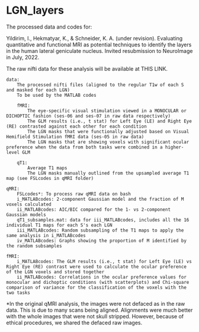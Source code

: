 # LGN_layers

The processed data and codes for: 

Yildirim, I., Hekmatyar, K., & Schneider, K. A. (under revision). Evaluating quantitative and functional MRI as potential techniques to identify the layers in the human lateral geniculate nucleus. Invited resubmission to NeuroImage in July, 2022.

The raw nifti data for these analysis will be available at THIS LINK.

	data: 	
		The processed nifti files (aligned to the regular T1w of each S and masked for each LGN)
		To be used by the MATLAB codes

		fMRI:	
			The eye-specific visual stimulation viewed in a MONOCULAR or DICHOPTIC fashion (ses-06 and ses-07 in raw data respectively)
			The GLM results (i.e., t stat) for Left Eye (LE) and Right Eye (RE) contrasted against each other for each condition
			The LGN masks that were functionally adjusted based on Visual Hemifield Stimulation fMRI data (ses-05 in raw data)
			The LGN masks that are showing voxels with significant ocular preference when the data from both tasks were combined in a higher-level GLM

		qT1:	
			Average T1 maps
			The LGN masks manually outlined from the upsampled average T1 map (see FSLcodes in qMRI folder)

	qMRI:
		FSLcodes*: To process raw qMRI data on bash
		i_MATLABcodes: 2-component Gaussian model and the fraction of M voxels calculated
		ii_MATLABcodes: AIC/BIC compared for the 1- vs 2-component Gaussian models
		qT1_subsamples.mat: data for iii_MATLABcodes, includes all the 16 individual T1 maps for each S's each LGN
		iii_MATLABcodes: Random subsampling of the T1 maps to apply the same analysis in i_MATLABcodes
		iv_MATLABcodes: Graphs showing the proportion of M identified by the random subsamples 

	fMRI:
		i_MATLABcodes: The GLM results (i.e., t stat) for Left Eye (LE) vs Right Eye (RE) contrast were used to calculate the ocular preference of the LGN voxels and stored together
		ii_MATLABcodes: Correlations in the ocular preference values for monocular and dichoptic conditions (with scatterplots) and Chi-square comparison of variance for the classification of the voxels with the two tasks


*In the original qMRI analysis, the images were not defaced as in the raw data. This is due to many scans being aligned. Alignments were much better with the whole images that were not skull stripped. However, because of ethical procedures, we shared the defaced raw images.

